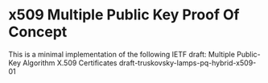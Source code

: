 # x509 Multiple Public Key Proof Of Concept
This is a minimal implementation of the following IETF draft: Multiple Public-Key Algorithm X.509 Certificates draft-truskovsky-lamps-pq-hybrid-x509-01
